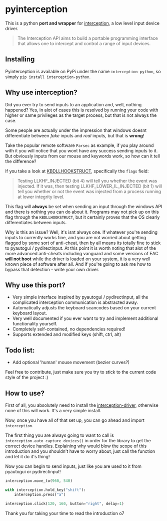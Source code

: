 # pyinterception
This is a python **port and wrapper** for [interception][c_ception], a low level input device driver.

> The Interception API aims to build a portable programming interface that allows one to intercept and control a range of input devices.

## Installing
Pyinterception is available on PyPi under the name `interception-python`, so simply `pip install interception-python`.

## Why use interception?
Did you ever try to send inputs to an application and, well, nothing happened? Yes, in alot of cases this is resolved by running your code with higher or same privileges as the target process, but that is not always the case.

Some people are actually under the impression that windows doesnt differentiate between *fake* inputs and *real* inputs, but that is **wrong**!

Take the popular remote software `Parsec` as example, if you play around with it you will notice that you wont have any success sending inputs to it. But obviously inputs from our mouse and keywords work, so how can it tell the difference?

If you take a look at [KBDLLHOOKSTRUCT][kbdllhook], specifically the `flags` field:
> Testing LLKHF_INJECTED (bit 4) will tell you whether the event was injected. If it was, then testing LLKHF_LOWER_IL_INJECTED (bit 1) will tell you whether or not the event was injected from a process running at lower integrity level.

This flag will **always** be set when sending an input through the windows API and there is nothing you can do about it. Programs may not pick up on this flag through the `KBDLLHOOKSTRUCT`, but it certainly proves that the OS clearly differentiates between inputs. 

Why is this an issue? Well, it's isnt always one. If whatever you're sending inputs to currently works fine, and you are not worried about getting flagged by some sort of anti-cheat, then by all means its totally fine to stick to pyautogui / pydirectinput.
At this point it is worth noting that alot of the more advanced anti-cheats including vanguard and some versions of EAC **will not boot** while the driver is loaded on your system, it is a very well known piece of software after all.
And if you're going to ask me how to bypass that detection - write your own driver.

## Why use this port?
- Very simple interface inspired by pyautogui / pydirectinput, all the complicated interception communication is abstracted away.
- Automatically adjusts the keyboard scancodes based on your current keyboard layout.
- Very well documented if you ever want to try and implement additional functionality yourself.
- Completely self-contained, no dependencies required!
- Supports extended and modified keys (shift, ctrl, alt)
## Todo list:
- Add optional 'human' mouse movement (bezier curves?)

Feel free to contribute, just make sure you try to stick to the current code style of the project :) 

## How to use?
First of all, you absolutely need to install the [interception-driver][c_ception], otherwise none of this will work. It's a very simple install.

Now, once you have all of that set up, you can go ahead and import `interception`. 

The first thing you are always going to want to call is `interception.auto_capture_devices()` in order for the library to get the correct device handles.
Explaining why would blow the scope of this introduction and you shouldn't have to worry about, just call the function and let it do it's thing!

Now you can begin to send inputs, just like you are used to it from pyautogui or pydirectinput!
```py
interception.move_to(960, 540)

with interception.hold_key("shift"):
    interception.press("a")

interception.click(120, 160, button="right", delay=1)
```
Thank you for taking your time to read the introduction o7

[c_ception]: https://github.com/oblitum/Interception
[kbdllhook]: https://learn.microsoft.com/en-us/windows/win32/api/winuser/ns-winuser-kbdllhookstruct?redirectedfrom=MSDN
